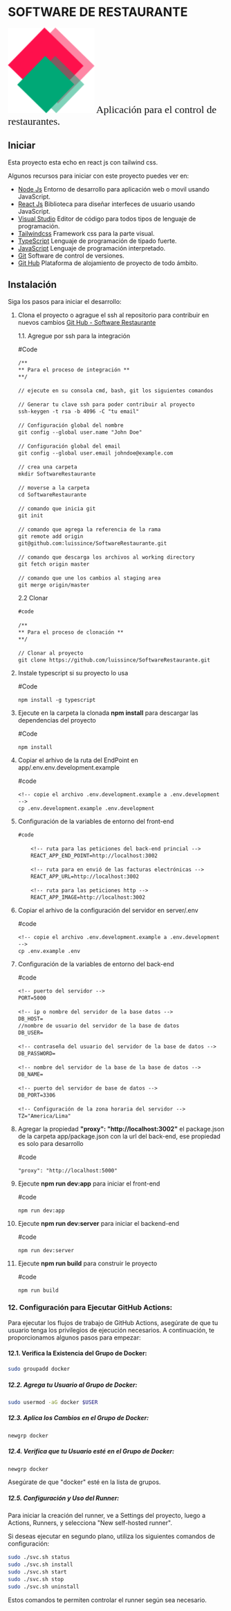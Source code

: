 # SOFTWARE DE RESTAURANTE

<!-- ![IMAGES DE GO LANG](images/ladder.svg) -->
<img src="src/recursos/images/syssoftintegra.png" alt="Imagen SysSoft Integra" width="200" />

<font size="5" face="Qwitcher Grypen">
Aplicación para el control de restaurantes.
</font>

## Iniciar

Esta proyecto esta echo en react js con tailwind css.

Algunos recursos para iniciar con este proyecto puedes ver en:

- [Node Js](https://nodejs.org/es/) Entorno de desarrollo para aplicación web o movil usando JavaScript.
- [React Js](https://reactjs.org/) Biblioteca para diseñar interfeces de usuario usando JavaScript.
- [Visual Studio](https://code.visualstudio.com/) Editor de código para todos tipos de lenguaje de programación.
- [Tailwindcss](https://tailwindcss.com/) Framework css para la parte visual.
- [TypeScript](https://www.typescriptlang.org/) Lenguaje de programación de tipado fuerte.
- [JavaScript](https://developer.mozilla.org/es/docs/Web/JavaScript) Lenguaje de programación interpretado.
- [Git](https://git-scm.com/) Software de control de versiones.
- [Git Hub](https://github.com/) Plataforma de alojamiento de proyecto de todo ámbito.

## Instalación

Siga los pasos para iniciar el desarrollo:

1.  Clona el proyecto o agrague el ssh al repositorio para contribuir en nuevos cambios [Git Hub - Software Restaurante](https://github.com/luissince/SoftwareRestaurante)

    1.1. Agregue por ssh para la integración

    #Code

        /**
        ** Para el proceso de integración **
        **/

        // ejecute en su consola cmd, bash, git los siguientes comandos

        // Generar tu clave ssh para poder contribuir al proyecto
        ssh-keygen -t rsa -b 4096 -C "tu email"

        // Configuración global del nombre
        git config --global user.name "John Doe"

        // Configuración global del email
        git config --global user.email johndoe@example.com

        // crea una carpeta
        mkdir SoftwareRestaurante

        // moverse a la carpeta
        cd SoftwareRestaurante

        // comando que inicia git
        git init

        // comando que agrega la referencia de la rama
        git remote add origin git@github.com:luissince/SoftwareRestaurante.git

        // comando que descarga los archivos al working directory
        git fetch origin master

        // comando que une los cambios al staging area
        git merge origin/master

    2.2 Clonar

        #code

        /**
        ** Para el proceso de clonación **
        **/

        // Clonar al proyecto
        git clone https://github.com/luissince/SoftwareRestaurante.git

2.  Instale typescript si su proyecto lo usa

    #Code

        npm install -g typescript

3.  Ejecute en la carpeta la clonada **npm install** para descargar las dependencias del proyecto

    #Code

        npm install

4.  Copiar el arhivo de la ruta del EndPoint en app/.env.env.development.example

    #code

        <!-- copie el archivo .env.development.example a .env.development  -->
        cp .env.development.example .env.development

5.  Configuración de la variables de entorno del front-end

        #code

            <!-- ruta para las peticiones del back-end princial -->
            REACT_APP_END_POINT=http://localhost:3002

            <!-- ruta para en envió de las facturas electrónicas -->
            REACT_APP_URL=http://localhost:3002

            <!-- ruta para las peticiones http -->
            REACT_APP_IMAGE=http://localhost:3002

6.  Copiar el arhivo de la configuración del servidor en server/.env

    #code

        <!-- copie el archivo .env.development.example a .env.development  -->
        cp .env.example .env

7.  Configuración de la variables de entorno del back-end

    #code

        <!-- puerto del servidor -->
        PORT=5000

        <!-- ip o nombre del servidor de la base datos -->
        DB_HOST=
        //nombre de usuario del servidor de la base de datos
        DB_USER=

        <!-- contraseña del usuario del servidor de la base de datos -->
        DB_PASSWORD=

        <!-- nombre del servidor de la base de la base de datos -->
        DB_NAME=

        <!-- puerto del servidor de base de datos -->
        DB_PORT=3306

        <!-- Configuración de la zona horaria del servidor -->
        TZ="America/Lima"

8.  Agregar la propiedad **"proxy": "http://localhost:3002"** el package.json de la carpeta app/package.json con la url del back-end, ese propiedad es solo para desarrollo

    #code

        "proxy": "http://localhost:5000"

9.  Ejecute **npm run dev:app** para iniciar el front-end

    #code

        npm run dev:app

10. Ejecute **npm run dev:server** para iniciar el backend-end

    #code

        npm run dev:server

11. Ejecute **npm run build** para construir le proyecto

    #code

        npm run build

### 12. Configuración para Ejecutar GitHub Actions:

Para ejecutar los flujos de trabajo de GitHub Actions, asegúrate de que tu usuario tenga los privilegios de ejecución necesarios. A continuación, te proporcionamos algunos pasos para empezar:

#### 12.1. Verifica la Existencia del Grupo de Docker:

```bash
sudo groupadd docker
```

##### 12.2. Agrega tu Usuario al Grupo de Docker:

```bash
sudo usermod -aG docker $USER
```

##### 12.3. Aplica los Cambios en el Grupo de Docker:

```bash
newgrp docker
```

##### 12.4. Verifica que tu Usuario esté en el Grupo de Docker:

```bash
newgrp docker
```
Asegúrate de que "docker" esté en la lista de grupos.

##### 12.5. Configuración y Uso del Runner:

Para iniciar la creación del runner, ve a Settings del proyecto, luego a Actions, Runners, y selecciona "New self-hosted runner".

Si deseas ejecutar en segundo plano, utiliza los siguientes comandos de configuración:

```bash
sudo ./svc.sh status
sudo ./svc.sh install
sudo ./svc.sh start
sudo ./svc.sh stop
sudo ./svc.sh uninstall
```

Estos comandos te permiten controlar el runner según sea necesario.